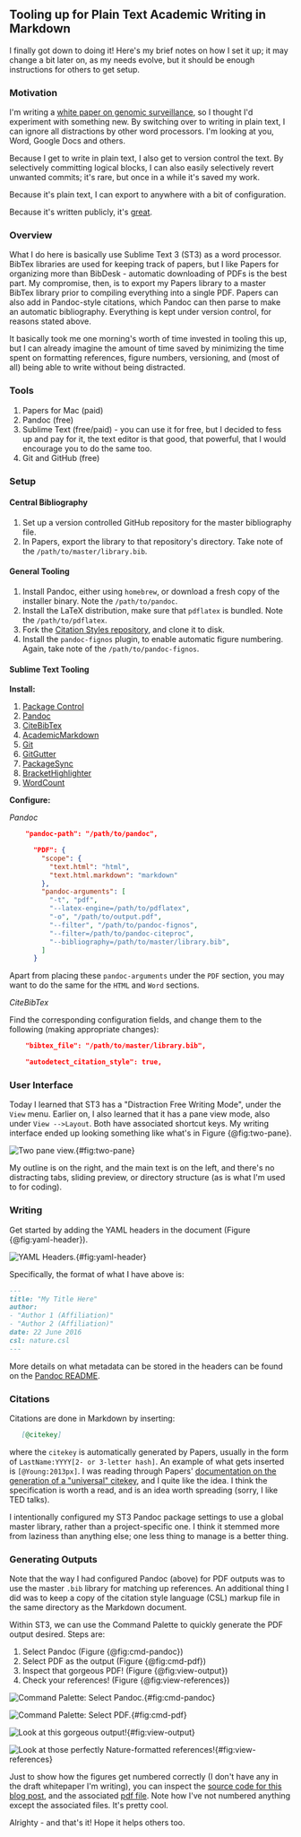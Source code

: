 ## Tooling up for Plain Text Academic Writing in Markdown

I finally got down to doing it! Here's my brief notes on how I set it up; it may change a bit later on, as my needs evolve, but it should be enough instructions for others to get setup.

### Motivation

I'm writing a [white paper on genomic surveillance](https://github.com/ericmjl/genomic-surveillance-whitepaper), so I thought I'd experiment with something new. By switching over to writing in plain text, I can ignore all distractions by other word processors. I'm looking at you, Word, Google Docs and others.

Because I get to write in plain text, I also get to version control the text. By selectively committing logical blocks, I can also easily selectively revert unwanted commits; it's rare, but once in a while it's saved my work.

Because it's plain text, I can export to anywhere with a bit of configuration. 

Because it's written publicly, it's [great](https://speakerdeck.com/jakevdp/in-defense-of-extreme-openness).

### Overview

What I do here is basically use Sublime Text 3 (ST3) as a word processor. BibTex libraries are used for keeping track of papers, but I like Papers for organizing more than BibDesk - automatic downloading of PDFs is the best part. My compromise, then, is to export my Papers library to a master BibTex library prior to compiling everything into a single PDF. Papers can also add in Pandoc-style citations, which Pandoc can then parse to make an automatic bibliography. Everything is kept under version control, for reasons stated above.

It basically took me one morning's worth of time invested in tooling this up, but I can already imagine the amount of time saved by minimizing the time spent on formatting references, figure numbers, versioning, and (most of all) being able to write without being distracted.

### Tools

1. Papers for Mac (paid)
1. Pandoc (free)
1. Sublime Text (free/paid) - you can use it for free, but I decided to fess up and pay for it, the text editor is that good, that powerful, that I would encourage you to do the same too.
1. Git and GitHub (free)

### Setup

#### Central Bibliography

1. Set up a version controlled GitHub repository for the master bibliography file.
1. In Papers, export the library to that repository's directory. Take note of the `/path/to/master/library.bib`.

#### General Tooling

1. Install Pandoc, either using `homebrew`, or download a fresh copy of the installer binary. Note the `/path/to/pandoc`.
1. Install the LaTeX distribution, make sure that `pdflatex` is bundled. Note the `/path/to/pdflatex`.
1. Fork the [Citation Styles repository](https://github.com/citation-style-language/styles), and clone it to disk.
1. Install the `pandoc-fignos` plugin, to enable automatic figure numbering. Again, take note of the `/path/to/pandoc-fignos`.

#### Sublime Text Tooling

**Install:**

1. [Package Control](https://packagecontrol.io/installation)
1. [Pandoc](https://packagecontrol.io/packages/Pandoc)
1. [CiteBibTex](https://packagecontrol.io/packages/CiteBibtex)
1. [AcademicMarkdown](https://packagecontrol.io/packages/AcademicMarkdown)
1. [Git](https://packagecontrol.io/packages/Git)
1. [GitGutter](https://packagecontrol.io/packages/GitGutter)
1. [PackageSync](https://packagecontrol.io/packages/PackageSync)
1. [BracketHighlighter](https://packagecontrol.io/packages/BracketHighlighter)
1. [WordCount](https://packagecontrol.io/packages/WordCount)

**Configure:**

*Pandoc*

```json    
    "pandoc-path": "/path/to/pandoc",
```
```json
      "PDF": {
        "scope": {
          "text.html": "html",
          "text.html.markdown": "markdown"
        },
        "pandoc-arguments": [
          "-t", "pdf", 
          "--latex-engine=/path/to/pdflatex",
          "-o", "/path/to/output.pdf",
          "--filter", "/path/to/pandoc-fignos",
          "--filter=/path/to/pandoc-citeproc",
          "--bibliography=/path/to/master/library.bib",
        ]
      }
```

Apart from placing these `pandoc-arguments` under the `PDF` section, you may want to do the same for the `HTML` and `Word` sections.

*CiteBibTex*

Find the corresponding configuration fields, and change them to the following (making appropriate changes):

```json
    "bibtex_file": "/path/to/master/library.bib",
```
```json
    "autodetect_citation_style": true,
```

### User Interface

Today I learned that ST3 has a "Distraction Free Writing Mode", under the `View` menu. Earlier on, I also learned that it has a pane view mode, also under `View -->Layout`. Both have associated shortcut keys. My writing interface ended up looking something like what's in Figure {@fig:two-pane}.

![Two pane view.](two-pane.png){#fig:two-pane}

My outline is on the right, and the main text is on the left, and there's no distracting tabs, sliding preview, or directory structure (as is what I'm used to for coding).

### Writing

Get started by adding the YAML headers in the document (Figure {@fig:yaml-header}).

![YAML Headers.](yaml-header.png){#fig:yaml-header}

Specifically, the format of what I have above is:

```markdown
---
title: "My Title Here"
author: 
- "Author 1 (Affiliation)"
- "Author 2 (Affiliation)"
date: 22 June 2016
csl: nature.csl
---
```

More details on what metadata can be stored in the headers can be found on the [Pandoc README](http://pandoc.org/README.html).


### Citations

Citations are done in Markdown by inserting:

```markdown
   [@citekey]
```

where the `citekey` is automatically generated by Papers, usually in the form of `LastName:YYYY[2- or 3-letter hash]`. An example of what gets inserted is `[@Young:2013px]`. I was reading through Papers' [documentation on the generation of a "universal" citekey](http://support.mekentosj.com/kb/cite-write-your-manuscripts-and-essays-with-citations/universal-citekey), and I quite like the idea. I think the specification is worth a read, and is an idea worth spreading (sorry, I like TED talks).

I intentionally configured my ST3 Pandoc package settings to use a global master library, rather than a project-specific one. I think it stemmed more from laziness than anything else; one less thing to manage is a better thing.

### Generating Outputs

Note that the way I had configured Pandoc (above) for PDF outputs was to use the master `.bib` library for matching up references. An additional thing I did was to keep a copy of the citation style language (CSL) markup file in the same directory as the Markdown document.

Within ST3, we can use the Command Palette to quickly generate the PDF output desired. Steps are:

1. Select Pandoc (Figure {@fig:cmd-pandoc})
1. Select PDF as the output (Figure {@fig:cmd-pdf})
1. Inspect that gorgeous PDF! (Figure {@fig:view-output})
1. Check your references! (Figure {@fig:view-references})

![Command Palette: Select Pandoc.](cmd-01-pandoc.png){#fig:cmd-pandoc}

![Command Palette: Select PDF.](cmd-02-pdf.png){#fig:cmd-pdf}

![Look at this gorgeous output!](cmd-03-output.png){#fig:view-output}

![Look at those perfectly Nature-formatted references!](cmd-04-references.png){#fig:view-references}

Just to show how the figures get numbered correctly (I don't have any in the draft whitepaper I'm writing), you can inspect the [source code for this blog post](blog-source.md), and the associated [pdf file](blog-post.pdf). Note how I've not numbered anything except the associated files. It's pretty cool.

Alrighty - and that's it! Hope it helps others too.